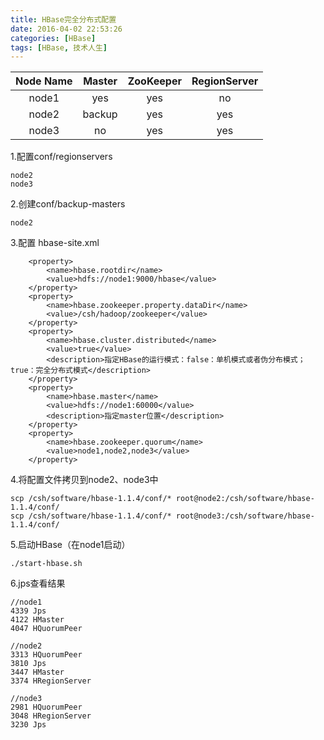 ```yaml
---
title: HBase完全分布式配置
date: 2016-04-02 22:53:26
categories: [HBase]
tags: [HBase, 技术人生]
---
```


 | Node Name  | Master | ZooKeeper | RegionServer | 
  |:--------:|:--------:|:--------:|:--------:|  
 |node1 | yes | yes | no | 
 | node2 |  backup | yes | yes | 
 | node3 | no |  yes | yes | 

1.配置conf/regionservers

```
node2
node3
```

2.创建conf/backup-masters

```
node2
```

3.配置 hbase-site.xml

```
    <property>
        <name>hbase.rootdir</name>
        <value>hdfs://node1:9000/hbase</value>
    </property>
    <property>
        <name>hbase.zookeeper.property.dataDir</name>
        <value>/csh/hadoop/zookeeper</value>
    </property>
    <property>
        <name>hbase.cluster.distributed</name>
        <value>true</value>
        <description>指定HBase的运行模式：false：单机模式或者伪分布模式； true：完全分布式模式</description>
    </property>
    <property>
        <name>hbase.master</name>
        <value>hdfs://node1:60000</value>
        <description>指定master位置</description>
    </property>
    <property>
        <name>hbase.zookeeper.quorum</name>
        <value>node1,node2,node3</value>
    </property>
```

4.将配置文件拷贝到node2、node3中

```
scp /csh/software/hbase-1.1.4/conf/* root@node2:/csh/software/hbase-1.1.4/conf/
scp /csh/software/hbase-1.1.4/conf/* root@node3:/csh/software/hbase-1.1.4/conf/
```

5.启动HBase（在node1启动）

```
./start-hbase.sh
```

6.jps查看结果

```
//node1
4339 Jps
4122 HMaster
4047 HQuorumPeer

//node2
3313 HQuorumPeer
3810 Jps
3447 HMaster
3374 HRegionServer

//node3
2981 HQuorumPeer
3048 HRegionServer
3230 Jps
```

